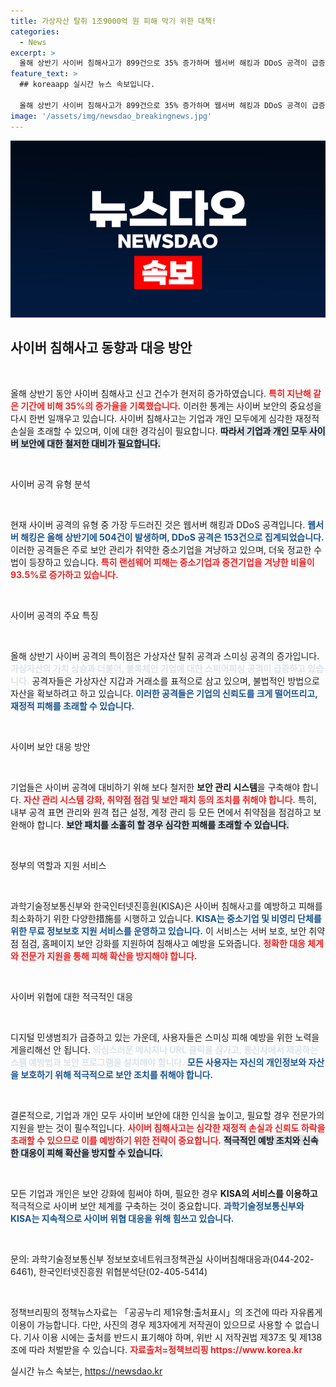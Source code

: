 ```yaml
---
title: 가상자산 탈취 1조9000억 원 피해 막기 위한 대책!
categories:
  - News
excerpt: >
  올해 상반기 사이버 침해사고가 899건으로 35% 증가하며 웹서버 해킹과 DDoS 공격이 급증했습니다. 블록체인 기업을 노린 스피어피싱 및 중소기업 대상 해킹이 판을 치고 있어, 보안 강화가 시급합니다!
feature_text: >
  ## koreaapp 실시간 뉴스 속보입니다.

  올해 상반기 사이버 침해사고가 899건으로 35% 증가하며 웹서버 해킹과 DDoS 공격이 급증했습니다. 블록체인 기업을 노린 스피어피싱 및 중소기업 대상 해킹이 판을 치고 있어, 보안 강화가 시급합니다!
image: '/assets/img/newsdao_breakingnews.jpg'
---
```


<p><img src="/assets/img/newsdao_breakingnews.jpg" alt="koreaapp 속보" /></p>

<h2 data-ke-size="size26">사이버 침해사고 동향과 대응 방안</h2>

<p data-ke-size="size16">&nbsp;</p>

<p>올해 상반기 동안 사이버 침해사고 신고 건수가 현저히 증가하였습니다. <b><span style="color: #ee2323;">특히 지난해 같은 기간에 비해 35%의 증가율을 기록했습니다.</span></b> 이러한 통계는 사이버 보안의 중요성을 다시 한번 일깨우고 있습니다. 사이버 침해사고는 기업과 개인 모두에게 심각한 재정적 손실을 초래할 수 있으며, 이에 대한 경각심이 필요합니다. <b><span style="background-color: #21538527;">따라서 기업과 개인 모두 사이버 보안에 대한 철저한 대비가 필요합니다.</span></b></p>

<p data-ke-size="size16">&nbsp;</p>

<p>사이버 공격 유형 분석</p>

<p data-ke-size="size16">&nbsp;</p>

<p>현재 사이버 공격의 유형 중 가장 두드러진 것은 웹서버 해킹과 DDoS 공격입니다. <b><span style="color: #1a5490;">웹서버 해킹은 올해 상반기에 504건이 발생하며, DDoS 공격은 153건으로 집계되었습니다.</span></b> 이러한 공격들은 주로 보안 관리가 취약한 중소기업을 겨냥하고 있으며, 더욱 정교한 수법이 등장하고 있습니다. <b><span style="color: #ee2323;">특히 랜섬웨어 피해는 중소기업과 중견기업을 겨냥한 비율이 93.5%로 증가하고 있습니다.</span></b></p>

<p data-ke-size="size16">&nbsp;</p>

<p>사이버 공격의 주요 특징</p>

<p data-ke-size="size16">&nbsp;</p>

<p>올해 상반기 사이버 공격의 특이점은 가상자산 탈취 공격과 스미싱 공격의 증가입니다. <b><span style="color: #21538527;">가상자산의 가치 상승과 더불어, 블록체인 기업에 대한 스피어피싱 공격이 급증하고 있습니다.</span></b> 공격자들은 가상자산 지갑과 거래소를 표적으로 삼고 있으며, 불법적인 방법으로 자산을 확보하려고 하고 있습니다. <b><span style="color: #1a5490;">이러한 공격들은 기업의 신뢰도를 크게 떨어뜨리고, 재정적 피해를 초래할 수 있습니다.</span></b></p>

<p data-ke-size="size16">&nbsp;</p>

<p>사이버 보안 대응 방안</p>

<p data-ke-size="size16">&nbsp;</p>

<p>기업들은 사이버 공격에 대비하기 위해 보다 철저한 <b>보안 관리 시스템</b>을 구축해야 합니다. <b><span style="color: #ee2323;">자산 관리 시스템 강화, 취약점 점검 및 보안 패치 등의 조치를 취해야 합니다.</span></b> 특히, 내부 공격 표면 관리와 원격 접근 설정, 계정 관리 등 모든 면에서 취약점을 점검하고 보완해야 합니다. <b><span style="background-color: #21538527;">보안 패치를 소홀히 할 경우 심각한 피해를 초래할 수 있습니다.</span></b></p>

<p data-ke-size="size16">&nbsp;</p>

<p>정부의 역할과 지원 서비스</p>

<p data-ke-size="size16">&nbsp;</p>

<p>과학기술정보통신부와 한국인터넷진흥원(KISA)은 사이버 침해사고를 예방하고 피해를 최소화하기 위한 다양한措施를 시행하고 있습니다. <b><span style="color: #1a5490;">KISA는 중소기업 및 비영리 단체를 위한 무료 정보보호 지원 서비스를 운영하고 있습니다.</span></b> 이 서비스는 서버 보호, 보안 취약점 점검, 홈페이지 보안 강화를 지원하여 침해사고 예방을 도와줍니다. <b><span style="color: #ee2323;">정확한 대응 체계와 전문가 지원을 통해 피해 확산을 방지해야 합니다.</span></b></p>

<p data-ke-size="size16">&nbsp;</p>

<p>사이버 위협에 대한 적극적인 대응</p>

<p data-ke-size="size16">&nbsp;</p>

<p>디지털 민생범죄가 급증하고 있는 가운데, 사용자들은 스미싱 피해 예방을 위한 노력을 게을리해선 안 됩니다. <b><span style="color: #21538527;">의심스러운 메시지나 URL 클릭을 삼가고, 통신사에서 제공하는 스팸 예방법과 보안 프로그램을 설치해야 합니다.</span></b> <b><span style="color: #1a5490;">모든 사용자는 자신의 개인정보와 자산을 보호하기 위해 적극적으로 보안 조치를 취해야 합니다.</span></b></p>

<p data-ke-size="size16">&nbsp;</p>

<p>결론적으로, 기업과 개인 모두 사이버 보안에 대한 인식을 높이고, 필요할 경우 전문가의 지원을 받는 것이 필수적입니다. <b><span style="color: #ee2323;">사이버 침해사고는 심각한 재정적 손실과 신뢰도 하락을 초래할 수 있으므로 이를 예방하기 위한 전략이 중요합니다.</span></b> <b><span style="background-color: #21538527;">적극적인 예방 조치와 신속한 대응이 피해 확산을 방지할 수 있습니다.</span></b> </p>

<p data-ke-size="size16">&nbsp;</p>

<p>모든 기업과 개인은 보안 강화에 힘써야 하며, 필요한 경우 <b>KISA의 서비스를 이용하고</b> 적극적으로 사이버 보안 체계를 구축하는 것이 중요합니다. <b><span style="color: #1a5490;">과학기술정보통신부와 KISA는 지속적으로 사이버 위협 대응을 위해 힘쓰고 있습니다.</span></b></p>

<p data-ke-size="size16">&nbsp;</p>

<p>문의: 과학기술정보통신부 정보보호네트워크정책관실 사이버침해대응과(044-202-6461), 한국인터넷진흥원 위협분석단(02-405-5414)</p>

<p data-ke-size="size16">&nbsp;</p>

<p>정책브리핑의 정책뉴스자료는 「공공누리 제1유형:출처표시」의 조건에 따라 자유롭게 이용이 가능합니다. 다만, 사진의 경우 제3자에게 저작권이 있으므로 사용할 수 없습니다. 기사 이용 시에는 출처를 반드시 표기해야 하며, 위반 시 저작권법 제37조 및 제138조에 따라 처벌받을 수 있습니다. <b><span style="color: #ee2323;">자료출처=정책브리핑 https://www.korea.kr</span></b></p>
실시간 뉴스 속보는, <a href="https://newsdao.kr" rel="dofollow">https://newsdao.kr</a>


